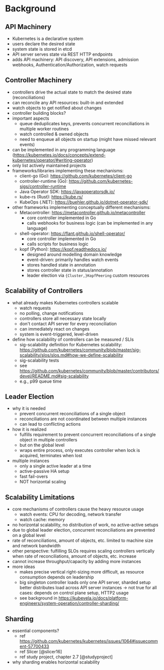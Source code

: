# Background

## API Machinery

- Kubernetes is a declarative system
- users declare the desired state
- system state is stored in etcd
- API server serves state via REST HTTP endpoints
- adds API machinery: API discovery, API extensions, admission webhooks, Authentication/Authorization, watch requests

## Controller Machinery

- controllers drive the actual state to match the desired state (reconciliations)
- can reconcile any API resources: built-in and extended
- watch objects to get notified about changes
- controller building blocks?
- important aspects
  - queue deduplicates keys, prevents concurrent reconciliations in multiple worker routines
  - watch controlled & owned objects
  - need to enqueue all objects on startup (might have missed relevant events)
- can be implemented in any programming language (<https://kubernetes.io/docs/concepts/extend-kubernetes/operator/#writing-operator>)
- only list actively maintained projects
- frameworks/libraries implementing these mechanisms:
  - client-go (Go): <https://github.com/kubernetes/client-go>
  - controller-runtime (Go): <https://github.com/kubernetes-sigs/controller-runtime>
  - Java Operator SDK: <https://javaoperatorsdk.io/>
  - kube-rs (Rust): <https://kube.rs/>
  - KubeOps (.NET): <https://buehler.github.io/dotnet-operator-sdk/>
- other frameworks implementing conceptually different mechanisms:
  - Metacontroller: <https://metacontroller.github.io/metacontroller>
    - core controller implemented in Go
    - calls webhooks for business logic (can be implemented in any language)
  - shell-operator: <https://flant.github.io/shell-operator/>
    - core controller implemented in Go
    - calls scripts for business logic
  - kopf (Python): <https://kopf.readthedocs.io/>
    - designed around modelling domain knowledge
    - event-driven: primarily handles watch events
    - stores handled state in annotation
    - stores controller state in status/annotation
    - leader election via `{Cluster,}KopfPeering` custom resources

## Scalability of Controllers

- what already makes Kubernetes controllers scalable
  - watch requests
  - no polling, change notifications
  - controllers store all necessary state locally
  - don't contact API server for every reconciliation
  - can immediately react on changes
  - system is event-triggered, level-driven
- define how scalability of controllers can be measured / SLIs
  - sig-scalability definition for Kubernetes scalability: <https://github.com/kubernetes/community/blob/master/sig-scalability/slos/slos.md#how-we-define-scalability>
  - sig-scalability tests
  - see <https://github.com/kubernetes/community/blob/master/contributors/devel/README.md#sig-scalability>
  - e.g., p99 queue time

## Leader Election

- why it is needed
  - prevent concurrent reconciliations of a single object
  - reconciliations are not coordinated between multiple instances
  - can lead to conflicting actions
- how it is realized
  - fulfills requirement to prevent concurrent reconciliations of a single object in multiple controllers
  - but on the global level
  - wraps entire process, only executes controller when lock is acquired, terminates when lost
- multiple instances
  - only a single active leader at a time
  - active-passive HA setup
  - fast fail-overs
  - NOT horizontal scaling

## Scalability Limitations

- core mechanisms of controllers cause the heavy resource usage
  - watch events: CPU for decoding, network transfer
  - watch cache: memory
- no horizontal scalability, no distribution of work, no active-active setups
- due to global leader election, concurrent reconciliations are prevented on a global level
- rate of reconciliations, amount of objects, etc. limited to machine size and network bandwidth
- other perspective: fulfilling SLOs requires scaling controllers vertically when rate of reconciliations, amount of objects, etc. increase
- cannot increase throughput/capacity by adding more instances
- more ideas
  - makes precise vertical right-sizing more difficult, as resource consumption depends on leadership
  - big singleton controller loads only one API server, sharded setup better distributes load across API server instances -> not true for all cases: depends on control plane setup, HTTP2 usage
  - see background in <https://kubevela.io/docs/platform-engineers/system-operation/controller-sharding/>

## Sharding

- essential components?
  - ref <https://github.com/kubernetes/kubernetes/issues/1064#issuecomment-57700433>
  - ref Slicer [@slicer16]
  - ref study project, chapter 2.7 [@studyproject]
- why sharding enables horizontal scalability
